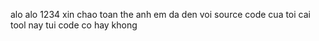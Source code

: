 alo alo 1234
xin chao toan the anh em da den voi source code cua toi
cai tool nay tui code co hay khong

